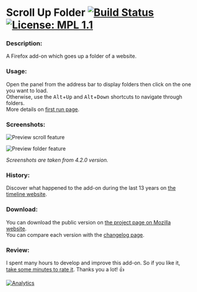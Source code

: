 # Scroll Up Folder [![Build Status](https://img.shields.io/travis/PerfectSlayer/scrollupfolder.svg?style=for-the-badge)](https://travis-ci.org/PerfectSlayer/scrollupfolder) [![License: MPL 1.1](https://img.shields.io/badge/License-MPL%201.1-blue.svg?style=for-the-badge)](blob/master/LICENSE)

### Description:
A Firefox add-on which goes up a folder of a website.

### Usage:
Open the panel from the address bar to display folders then click on the one you want to load.    
Otherwise, use the <kbd>Alt</kbd>+<kbd>Up</kbd> and <kbd>Alt</kbd>+<kbd>Down</kbd> shortcuts to navigate through folders.    
More details on [first run page](https://github.com/PerfectSlayer/scrollupfolder/wiki/FirstRun).

### Screenshots:
![Preview scroll feature](https://raw.githubusercontent.com/PerfectSlayer/scrollupfolder/wiki/preview.gif)

![Preview folder feature](https://raw.githubusercontent.com/PerfectSlayer/scrollupfolder/wiki/folderPreview.png)

_Screenshots are taken from 4.2.0 version._

### History:
Discover what happened to the add-on during the last 13 years on [the timeline website](http://scrollupfolder.hardcoding.fr/timeline/).

### Download:
You can download the public version on [the project page on Mozilla website](https://addons.mozilla.org/firefox/addon/scroll-up-folder/).   
You can compare each version with the [changelog page](https://github.com/PerfectSlayer/scrollupfolder/wiki/Changelog).

### Review:
I spent many hours to develop and improve this add-on. So if you like it, [take some minutes to rate it](https://addons.mozilla.org/firefox/addon/scroll-up-folder/reviews/add). Thanks you a lot! :+1:


[![Analytics](https://ga-beacon.appspot.com/UA-9910596-2/readme)](https://github.com/igrigorik/ga-beacon)
